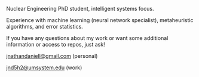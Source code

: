 Nuclear Engineering PhD student, intelligent systems focus.

Experience with machine learning (neural network specialist), metaheuristic algorithms, and error statistics.

If you have any questions about my work or want some additional information or access to repos, just ask!

jnathandaniell@gmail.com (personal)

jnd5h2@umsystem.edu      (work)

<!---
SecretSoupCultist/SecretSoupCultist is a ✨ special ✨ repository because its `README.md` (this file) appears on your GitHub profile.
You can click the Preview link to take a look at your changes.
--->
